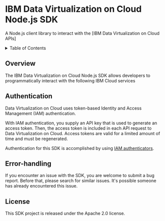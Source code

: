 # IBM Data Virtualization on Cloud Node.js SDK

A Node.js client library to interact with
the [IBM Data Virtualization on Cloud APIs]

<details>
<summary>Table of Contents</summary>

* [Overview](#overview)
* [Authentication](#authentication)
* [Error handling](#error-handling)
* [License](#license)

</details>

## Overview

The IBM Data Virtualization on Cloud Node.js SDK allows developers to programmatically interact with the following IBM Cloud services

## Authentication

Data Virtualization on Cloud uses token-based Identity and Access Management (IAM) authentication.

With IAM authentication, you supply an API key that is used to generate an access token. Then, the access token is
included in each API request to Data Virtualization on Cloud. Access tokens are valid for a limited amount of time and must be
regenerated.

Authentication for this SDK is accomplished by
using [IAM authenticators](https://github.com/IBM/ibm-cloud-sdk-common/blob/master/README.md#authentication).

## Error-handling

If you encounter an issue with the SDK, you are welcome to submit a bug report. Before that, please search for similar issues. It's possible someone has already encountered this issue.

## License

This SDK project is released under the Apache 2.0 license.
